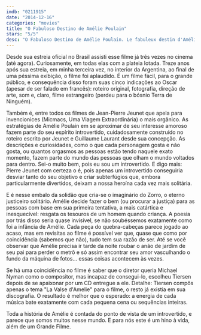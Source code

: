 ```yaml
---
imdb: "0211915"
date: "2014-12-16"
categories: "movies"
title: "O Fabuloso Destino de Amélie Poulain"
stars: "5/5"
desc: "O Fabuloso Destino de Amélie Poulain. Le fabuleux destin d'Amélie Poulain (France, 2001). Dirigido por Jean-Pierre Jeunet. Escrito por Guillaume Laurant, Jean-Pierre Jeunet, Guillaume Laurant. Com Audrey Tautou, Mathieu Kassovitz, Rufus, Lorella Cravotta, Serge Merlin, Jamel Debbouze, Clotilde Mollet, Claire Maurier, Isabelle Nanty."
---
```

Desde sua estreia oficial no Brasil assisti esse filme já três vezes no cinema (até agora). Curiosamente, em todas elas com a plateia lotada. Treze anos após sua estreia, em minha terceira vez, no interior da Argentina, ao final de uma péssima exibição, o filme foi aplaudido. É um filme fácil, para o grande público, e consequência disso foram suas cinco indicações ao Oscar (apesar de ser falado em francês): roteiro original, fotografia, direção de arte, som e, claro, filme estrangeiro (perdeu para o bósnio Terra de Ninguém).

Também é, entre todos os filmes de Jean-Pierre Jeunet que apela para invencionices (Micmacs, Uma Viagem Extraordinária) o mais orgânico. As estratégias de Amélie Poulain em se aproximar de seu interesse amoroso fazem parte do seu espírito introvertido, cuidadosamente construído no roteiro escrito por Jeunet e Guillaume Laurant desde sua concepção. As descrições e curiosidades, como o que cada personagem gosta e não gosta, ou quantos orgasmos as pessoas estão tendo naquele exato momento, fazem parte do mundo das pessoas que olham o mundo voltados para dentro. Sei-o muito bem, pois eu sou um introvertido. E digo mais: Pierre Jeunet com certeza o é, pois apenas um introvertido conseguiria desviar tanto do seu objetivo e criar subterfúgios que, embora particularmente divertidos, deixam a nossa heroína cada vez mais solitária.

E é nesse embalo da solidão que cria-se o imaginário do Zorro, o eterno justiceiro solitário. Amélie decide fazer o bem (ou procurar a justiça) para as pessoas com base em sua primeira tentativa, a mais catártica e inesquecível: resgata os tesouros de um homem quando criança. A poesia por trás disso seria quase invisível, se não soubéssemos exatamente como foi a infância de Amélie. Cada peça do quebra-cabeças parece jogado ao acaso, mas em revisitas ao filme é possível ver que, quase que como por coincidência (sabemos que não), tudo tem sua razão de ser. Até se você observar que Amélie precisa ir tarde da noite roubar o anão de jardim de seu pai para perder o metrô e só assim encontrar seu amor vasculhando o fundo da máquina de fotos... essas coisas acontecem às vezes.

Se há uma coincidência no filme é saber que o diretor queria Michael Nyman como o compositor, mas incapaz de consegui-lo, escolheu Tiersen depois de se apaixonar por um CD entregue a ele. Detalhe: Tiersen compôs apenas o tema "La Valse d'Amelie" para o filme, o resto já existia em sua discografia. O resultado é melhor que o esperado: a energia de cada música bate exatamente com cada pequena cena ou sequências inteiras.

Toda a história de Amélie é contada do ponto de vista de um introvertido, e parece que somos muitos nesse mundo. E para nós este é um hino à vida, além de um Grande Filme.
